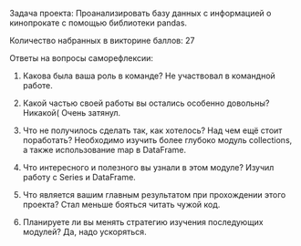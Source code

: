 Задача проекта:
Проанализировать базу данных с информацией о кинопрокате с помощью библиотеки pandas.

Количество набранных в викторине баллов:
27

Ответы на вопросы саморефлексии:
1. Какова была ваша роль в команде?
Не участвовал в командной работе.

2. Какой частью своей работы вы остались особенно довольны?
Никакой(
Очень затянул.

3. Что не получилось сделать так, как хотелось? Над чем ещё стоит поработать?
Необходимо изучить более глубоко модуль collections, а также использование map в DataFrame.

4. Что интересного и полезного вы узнали в этом модуле?
Изучил работу с Series и DataFrame.

5. Что является вашим главным результатом при прохождении этого проекта?
Стал меньше бояться читать чужой код.

6. Планируете ли вы менять стратегию изучения последующих модулей?
Да, надо ускоряться.